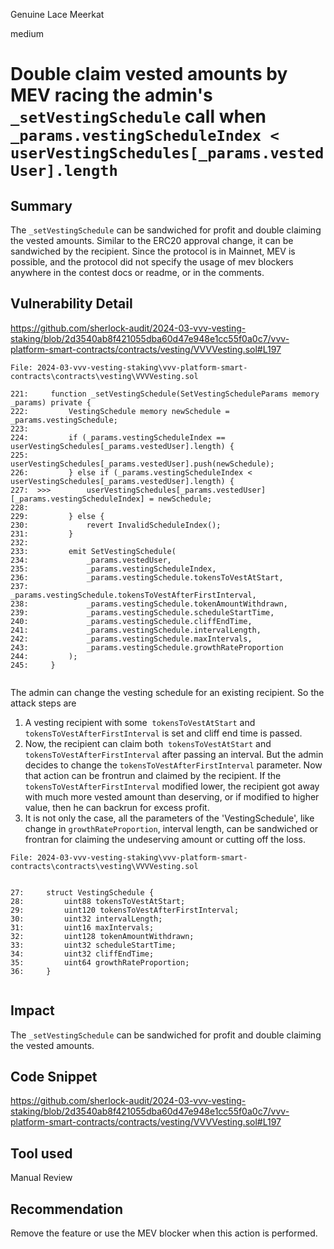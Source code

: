 Genuine Lace Meerkat

medium

# Double claim  vested amounts  by MEV racing the admin's  `_setVestingSchedule`  call  when `_params.vestingScheduleIndex < userVestingSchedules[_params.vestedUser].length`

## Summary
The `_setVestingSchedule` can be sandwiched for profit and double claiming the vested amounts. Similar to the ERC20 approval change, it can be sandwiched by the recipient. Since the protocol is in Mainnet, MEV is possible, and the protocol did not specify the usage of mev blockers anywhere in the contest docs or readme, or in the comments.


## Vulnerability Detail

https://github.com/sherlock-audit/2024-03-vvv-vesting-staking/blob/2d3540ab8f421055dba60d47e948e1cc55f0a0c7/vvv-platform-smart-contracts/contracts/vesting/VVVVesting.sol#L197

```solidity
File: 2024-03-vvv-vesting-staking\vvv-platform-smart-contracts\contracts\vesting\VVVVesting.sol

221:     function _setVestingSchedule(SetVestingScheduleParams memory _params) private {
222:         VestingSchedule memory newSchedule = _params.vestingSchedule;
223:
224:         if (_params.vestingScheduleIndex == userVestingSchedules[_params.vestedUser].length) {
225:             userVestingSchedules[_params.vestedUser].push(newSchedule);
226:         } else if (_params.vestingScheduleIndex < userVestingSchedules[_params.vestedUser].length) {
227:  >>>        userVestingSchedules[_params.vestedUser][_params.vestingScheduleIndex] = newSchedule;
228:            
229:         } else {
230:             revert InvalidScheduleIndex();
231:         }
232:
233:         emit SetVestingSchedule(
234:             _params.vestedUser,
235:             _params.vestingScheduleIndex,
236:             _params.vestingSchedule.tokensToVestAtStart,
237:             _params.vestingSchedule.tokensToVestAfterFirstInterval,
238:             _params.vestingSchedule.tokenAmountWithdrawn,
239:             _params.vestingSchedule.scheduleStartTime,
240:             _params.vestingSchedule.cliffEndTime,
241:             _params.vestingSchedule.intervalLength,
242:             _params.vestingSchedule.maxIntervals,
243:             _params.vestingSchedule.growthRateProportion
244:         );
245:     }


```


The admin can change the vesting schedule for an existing recipient. So the attack steps are


1. A vesting recipient with some  `tokensToVestAtStart` and `tokensToVestAfterFirstInterval` is set and cliff end time is passed.
2. Now, the recipient can claim both  `tokensToVestAtStart` and `tokensToVestAfterFirstInterval` after passing an interval. But the admin decides to change the `tokensToVestAfterFirstInterval` parameter. Now that action can be frontrun and claimed by the recipient. If the `tokensToVestAfterFirstInterval` modified lower, the recipient got away with much more vested amount than deserving, or if modified to higher value, then he can backrun for excess profit.
3. It is not only the case, all the parameters of the 'VestingSchedule', like change in `growthRateProportion`, interval length, can be sandwiched or frontran for claiming the undeserving amount or cutting off the loss.



```solidity
File: 2024-03-vvv-vesting-staking\vvv-platform-smart-contracts\contracts\vesting\VVVVesting.sol


27:     struct VestingSchedule {
28:         uint88 tokensToVestAtStart;
29:         uint120 tokensToVestAfterFirstInterval;
30:         uint32 intervalLength;
31:         uint16 maxIntervals;
32:         uint128 tokenAmountWithdrawn;
33:         uint32 scheduleStartTime;
34:         uint32 cliffEndTime;
35:         uint64 growthRateProportion;
36:     }


```


## Impact
The `_setVestingSchedule` can be sandwiched for profit and double claiming the vested amounts.


## Code Snippet

https://github.com/sherlock-audit/2024-03-vvv-vesting-staking/blob/2d3540ab8f421055dba60d47e948e1cc55f0a0c7/vvv-platform-smart-contracts/contracts/vesting/VVVVesting.sol#L197

## Tool used


Manual Review


## Recommendation


Remove the feature or use the MEV blocker when this action is performed.